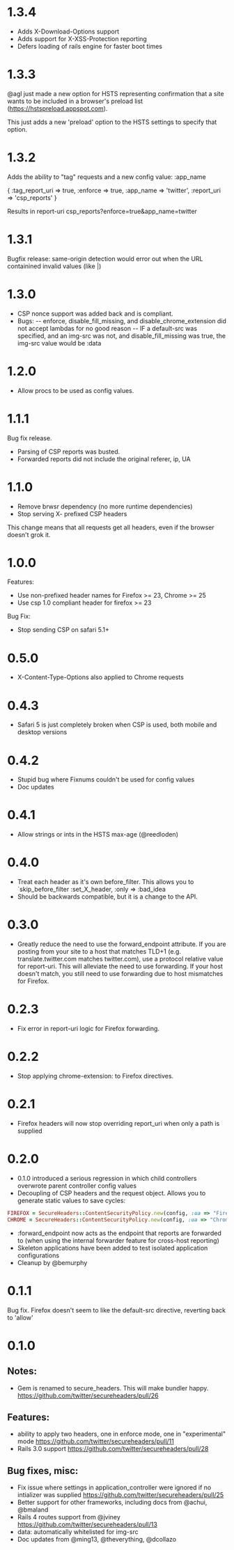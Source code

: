 1.3.4
======

* Adds X-Download-Options support
* Adds support for X-XSS-Protection reporting
* Defers loading of rails engine for faster boot times

1.3.3
======

@agl just made a new option for HSTS representing confirmation that a site wants to be included in a browser's preload list (https://hstspreload.appspot.com).

This just adds a new 'preload' option to the HSTS settings to specify that option.

1.3.2
======

Adds the ability to "tag" requests and a new config value: :app_name

{
  :tag_report_uri => true,
  :enforce => true,
  :app_name => 'twitter',
  :report_uri => 'csp_reports'
}

Results in
report-uri csp_reports?enforce=true&app_name=twitter


1.3.1
======

Bugfix release: same-origin detection would error out when the URL containined invalid values (like |)

1.3.0
======

- CSP nonce support was added back and is compliant.
- Bugs:
-- enforce, disable_fill_missing, and disable_chrome_extension did not accept lambdas for no good reason
-- IF a default-src was specified, and an img-src was not, and disable_fill_missing was true, the img-src value would be :data

1.2.0
======
- Allow procs to be used as config values.

1.1.1
======

Bug fix release.
- Parsing of CSP reports was busted.
- Forwarded reports did not include the original referer, ip, UA

1.1.0
======

- Remove brwsr dependency (no more runtime dependencies)
- Stop serving X- prefixed CSP headers

This change means that all requests get all headers, even if the browser doesn't grok it.

1.0.0
======

Features:

- Use non-prefixed header names for Firefox >= 23, Chrome >= 25
- Use csp 1.0 compliant header for firefox >= 23

Bug Fix:

- Stop sending CSP on safari 5.1+

0.5.0
======

- X-Content-Type-Options also applied to Chrome requests

0.4.3
======

- Safari 5 is just completely broken when CSP is used, both mobile and desktop versions

0.4.2
======

- Stupid bug where Fixnums couldn't be used for config values
- Doc updates

0.4.1
======

- Allow strings or ints in the HSTS max-age (@reedloden)

0.4.0
=======

- Treat each header as it's own before_filter. This allows you to `skip_before_filter :set_X_header, :only => :bad_idea
- Should be backwards compatible, but it is a change to the API.

0.3.0
=======

- Greatly reduce the need to use the forward_endpoint attribute. If you are posting from your site to a host that matches TLD+1 (e.g. translate.twitter.com matches twitter.com), use a protocol relative value for report-uri. This will alleviate the need to use forwarding. If your host doesn't match, you still need to use forwarding due to host mismatches for Firefox.

0.2.3
=======

- Fix error in report-uri logic for Firefox forwarding.

0.2.2
=======

- Stop applying chrome-extension: to Firefox directives.

0.2.1
=======

- Firefox headers will now stop overriding report_uri when only a path is supplied

0.2.0
=======

- 0.1.0 introduced a serious regression in which child controllers overwrote parent controller config values
- Decoupling of CSP headers and the request object. Allows you to generate static values to save cycles:

```ruby
FIREFOX = SecureHeaders::ContentSecurityPolicy.new(config, :ua => "Firefox", :ssl => true).value
CHROME = SecureHeaders::ContentSecurityPolicy.new(config, :ua => "Chrome", :ssl => true).value
```
- :forward_endpoint now acts as the endpoint that reports are forwarded to (when using the internal forwarder feature for cross-host reporting)
- Skeleton applications have been added to test isolated application configurations
- Cleanup by @bemurphy

0.1.1
=======

Bug fix. Firefox doesn't seem to like the default-src directive, reverting back to 'allow'

0.1.0
=======

Notes:
------

- Gem is renamed to secure_headers. This will make bundler happy. https://github.com/twitter/secureheaders/pull/26

Features:
------

- ability to apply two headers, one in enforce mode, one in "experimental" mode https://github.com/twitter/secureheaders/pull/11
- Rails 3.0 support https://github.com/twitter/secureheaders/pull/28

Bug fixes, misc:
------

- Fix issue where settings in application_controller were ignored if no intializer was supplied https://github.com/twitter/secureheaders/pull/25
- Better support for other frameworks, including docs from @achui, @bmaland
- Rails 4 routes support from @jviney https://github.com/twitter/secureheaders/pull/13
- data: automatically whitelisted for img-src
- Doc updates from @ming13, @theverything, @dcollazo
